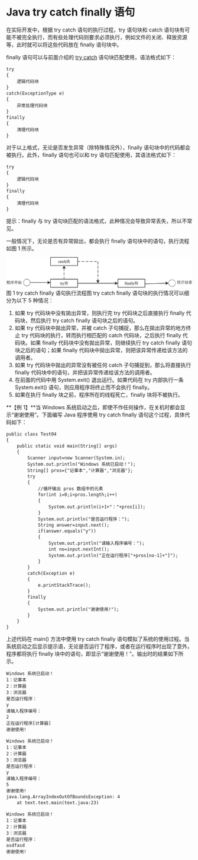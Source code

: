 # Java try catch finally 语句

在实际开发中，根据 try catch 语句的执行过程，try 语句块和 catch 语句块有可能不被完全执行，而有些处理代码则要求必须执行，例如文件的关闭、释放资源等，此时就可以将这些代码放在 finally 语句块中。

finally 语句可以与前面介绍的 [try catch](http://c-local.biancheng.net/view/1044.html) 语句块匹配使用，语法格式如下：

```
try
{
    逻辑代码块
}
catch(ExceptionType e)
{
    异常处理代码块
}
finally
{
    清理代码块
}
```

对于以上格式，无论是否发生异常（除特殊情况外），finally 语句块中的代码都会被执行。此外，finally 语句也可以和 try 语句匹配使用，其语法格式如下：

```
try
{
    逻辑代码块
}
finally
{
    清理代码块
}
```

提示：finally 与 try 语句块匹配的语法格式，此种情况会导致异常丢失，所以不常见。

一般情况下，无论是否有异常拋出，都会执行 finally 语句块中的语句，执行流程如图 1 所示。

![](img/fed0c868b8fef8c82b2dfcdcc8b52bf2.jpg)
图 1 try catch finally 语句执行流程图
try catch finally 语句块的执行情况可以细分为以下 5 种情况：

1.  如果 try 代码块中没有拋出异常，则执行完 try 代码块之后直接执行 finally 代码块，然后执行 try catch finally 语句块之后的语句。
2.  如果 try 代码块中拋出异常，并被 catch 子句捕捉，那么在拋出异常的地方终止 try 代码块的执行，转而执行相匹配的 catch 代码块，之后执行 finally 代码块。如果 finally 代码块中没有拋出异常，则继续执行 try catch finally 语句块之后的语句；如果 finally 代码块中拋出异常，则把该异常传递给该方法的调用者。
3.  如果 try 代码块中拋出的异常没有被任何 catch 子句捕捉到，那么将直接执行 finally 代码块中的语句，并把该异常传递给该方法的调用者。
4.  在前面的代码中用 System.exit() 退出运行。如果代码在 try 内部执行一条 System.exit() 语句，则应用程序将终止而不会执行 finally。
5.  如果在执行 finally 块之前，程序所在的线程死亡，finally 块将不被执行。

**【例 1】**当 Windows 系统启动之后，即使不作任何操作，在关机时都会显示“谢谢使用”。下面编写 Java 程序使用 try catch finally 语句这个过程，具体代码如下：

```
public class Test04
{
    public static void main(String[] args)
    {
        Scanner input=new Scanner(System.in);
        System.out.println("Windows 系统已启动！");
        String[] pros={"记事本","计算器","浏览器"};
        try
        {
            //循环输出 pros 数组中的元素
            for(int i=0;i<pros.length;i++)
            {
                System.out.println(i+1+"："+pros[i]);
            }
            System.out.println("是否运行程序：");
            String answer=input.next();
            if(answer.equals("y"))
            {
                System.out.println("请输入程序编号：");
                int no=input.nextInt();
                System.out.println("正在运行程序["+pros[no-1]+"]");
            }
        }
        catch(Exception e)
        {
            e.printStackTrace();
        }
        finally
        {
            System.out.println("谢谢使用!");
        }
    }
}
```

上述代码在 main() 方法中使用 try catch finally 语句模拟了系统的使用过程。当系统启动之后显示提示语，无论是否运行了程序，或者在运行程序时出现了意外，程序都将执行 finally 块中的语句，即显示“谢谢使用！”。输出时的结果如下所示。

```
Windows 系统已启动！
1：记事本
2：计算器
3：浏览器
是否运行程序：
y
请输入程序编号：
2
正在运行程序[计算器]
谢谢使用!
```

```
Windows 系统已启动！
1：记事本
2：计算器
3：浏览器
是否运行程序：
y
请输入程序编号：
5
谢谢使用!
java.lang.ArrayIndexOutOfBoundsException: 4
    at text.text.main(text.java:23)
```

```
Windows 系统已启动！
1：记事本
2：计算器
3：浏览器
是否运行程序：
asdfasd
谢谢使用!
```